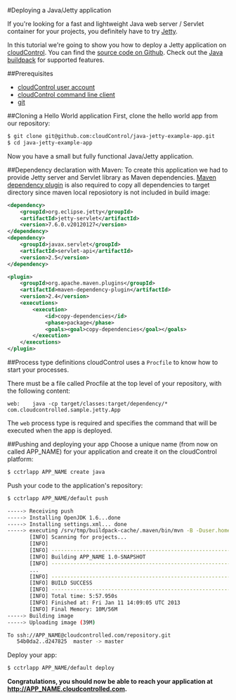 #Deploying a Java/Jetty application

If you're looking for a fast and lightweight Java web server / Servlet container for your projects, you definitely have to try [Jetty](http://jetty.codehaus.org/jetty/).

In this tutorial we're going to show you how to deploy a Jetty application on [cloudControl](https://www.cloudcontrol.com/). You can find the [source code on Github](https://github.com/cloudControl/java-jetty-example-app). Check out the [Java buildpack](https://github.com/cloudControl/buildpack-java) for supported features.

##Prerequisites
 * [cloudControl user account](https://github.com/cloudControl/documentation/blob/master/Platform%20Documentation.md#user-accounts)
 * [cloudControl command line client](https://github.com/cloudControl/documentation/blob/master/Platform%20Documentation.md#command-line-client-web-console-and-api)
 * [git](https://help.github.com/articles/set-up-git)

##Cloning a Hello World application
First, clone the hello world app from our repository:

~~~bash
$ git clone git@github.com:cloudControl/java-jetty-example-app.git
$ cd java-jetty-example-app
~~~

Now you have a small but fully functional Java/Jetty application.

##Dependency declaration with Maven:
To create this application we had to provide Jetty server and Servlet library as Maven dependencies. [Maven dependency plugin](http://maven.apache.org/plugins/maven-dependency-plugin/) is also required to copy all dependencies to target directory since maven local reposiotory is not included in build image:

~~~xml
<dependency>
    <groupId>org.eclipse.jetty</groupId>
    <artifactId>jetty-servlet</artifactId>
    <version>7.6.0.v20120127</version>
</dependency>
<dependency>
    <groupId>javax.servlet</groupId>
    <artifactId>servlet-api</artifactId>
    <version>2.5</version>
</dependency>
~~~

~~~xml
<plugin>
    <groupId>org.apache.maven.plugins</groupId>
    <artifactId>maven-dependency-plugin</artifactId>
    <version>2.4</version>
    <executions>
        <execution>
            <id>copy-dependencies</id>
            <phase>package</phase>
            <goals><goal>copy-dependencies</goal></goals>
        </execution>
    </executions>
</plugin>
~~~

##Process type definitions
cloudControl uses a `Procfile` to know how to start your processes.

There must be a file called Procfile at the top level of your repository, with the following content:

~~~
web:    java -cp target/classes:target/dependency/* com.cloudcontrolled.sample.jetty.App
~~~

The `web` process type is required and specifies the command that will be executed when the app is deployed.

##Pushing and deploying your app
Choose a unique name (from now on called APP_NAME) for your application and create it on the cloudControl platform:

~~~bash
$ cctrlapp APP_NAME create java
~~~

Push your code to the application's repository:

~~~bash
$ cctrlapp APP_NAME/default push

-----> Receiving push
-----> Installing OpenJDK 1.6...done
-----> Installing settings.xml... done
-----> executing /srv/tmp/buildpack-cache/.maven/bin/mvn -B -Duser.home=/srv/tmp/builddir -Dmaven.repo.local=/srv/tmp/buildpack-cache/.m2/repository -s /srv/tmp/buildpack-cache/.m2/settings.xml -DskipTests=true clean install
       [INFO] Scanning for projects...
       [INFO]
       [INFO] ------------------------------------------------------------------------
       [INFO] Building APP_NAME 1.0-SNAPSHOT
       [INFO] ------------------------------------------------------------------------
       ...
       [INFO] ------------------------------------------------------------------------
       [INFO] BUILD SUCCESS
       [INFO] ------------------------------------------------------------------------
       [INFO] Total time: 5:57.950s
       [INFO] Finished at: Fri Jan 11 14:09:05 UTC 2013
       [INFO] Final Memory: 10M/56M
-----> Building image
-----> Uploading image (39M)

To ssh://APP_NAME@cloudcontrolled.com/repository.git
   54b0da2..d247825  master -> master
~~~

Deploy your app:

~~~bash
$ cctrlapp APP_NAME/default deploy
~~~

**Congratulations, you should now be able to reach your application at http://APP_NAME.cloudcontrolled.com.**
